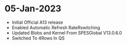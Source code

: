 # 05-Jan-2023
- Initial Official A13 release
- Enabled Automatic Refresh RateRswitching
- Updated Blobs and Kernel From SPESGlobal V13.0.6.0
- Switched To 4Rows In QS


